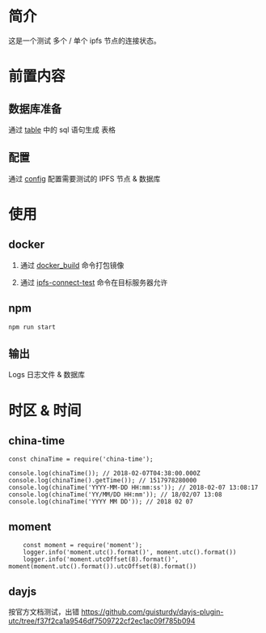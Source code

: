 # 简介
这是一个测试 多个 / 单个 ipfs 节点的连接状态。

# 前置内容

## 数据库准备
通过 [table](./table.sql) 中的 sql 语句生成 表格

## 配置
通过 [config](./config/config.json) 配置需要测试的 IPFS 节点 & 数据库

# 使用

## docker
1. 通过 [docker_build](./docker_build.sh) 命令打包镜像

2. 通过 [ipfs-connect-test](./ipfs-connect-test.sh) 命令在目标服务器允许

## npm
```npm
npm run start
```

## 输出
Logs 日志文件 & 数据库

# 时区 & 时间

## china-time
```nodejs
const chinaTime = require('china-time');

console.log(chinaTime()); // 2018-02-07T04:38:00.000Z
console.log(chinaTime().getTime()); // 1517978280000
console.log(chinaTime('YYYY-MM-DD HH:mm:ss')); // 2018-02-07 13:08:17
console.log(chinaTime('YY/MM/DD HH:mm')); // 18/02/07 13:08
console.log(chinaTime('YYYY MM DD')); // 2018 02 07
```

## moment
```nodejs
    const moment = require('moment');
    logger.info('moment.utc().format()', moment.utc().format())
    logger.info('moment.utcOffset(8).format()', moment(moment.utc().format()).utcOffset(8).format())
```

## dayjs
按官方文档测试，出错
https://github.com/guisturdy/dayjs-plugin-utc/tree/f37f2ca1a9546df7509722cf2ec1ac09f785b094
